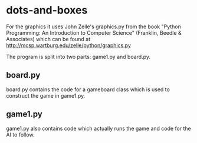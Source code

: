 # dots-and-boxes

For the graphics it uses John Zelle's graphics.py from the book "Python Programming: An Introduction to Computer Science" (Franklin, Beedle & Associates) which can be found at http://mcsp.wartburg.edu/zelle/python/graphics.py

The program is split into two parts: game1.py and board.py. 
## board.py
board.py contains the code for a gameboard class which is used to construct the game in game1.py.
## game1.py
game1.py also contains code which actually runs the game and code for the AI to follow.
